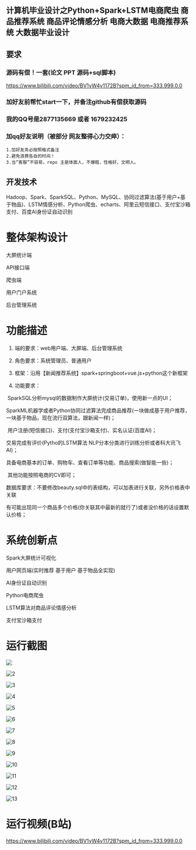 ## 计算机毕业设计之Python+Spark+LSTM电商爬虫 商品推荐系统 商品评论情感分析 电商大数据 电商推荐系统 大数据毕业设计

## 要求
### 源码有偿！一套(论文 PPT 源码+sql脚本)

https://www.bilibili.com/video/BV1yW4y1172B?spm_id_from=333.999.0.0

### 

### 加好友前帮忙start一下，并备注github有偿获取源码
### 我的QQ号是2877135669 或者 1679232425
### 加qq好友说明（被部分 网友整得心力交瘁）：
    1.加好友务必按照格式备注
    2.避免浪费各自的时间！
    3.当“客服”不容易，repo 主是体面人，不爆粗，性格好，文明人。





## 开发技术
Hadoop、Spark、SparkSQL、Python、MySQL、协同过滤算法(基于用户+基于物品)、LSTM情感分析、Python爬虫、echarts、阿里云短信接口、支付宝沙箱支付、百度AI身份证自动识别

# 整体架构设计

大屏统计端

API接口端

爬虫端

用户门户系统

后台管理系统

# 功能描述

1. 端的要求：web用户端、大屏端、后台管理系统

2. 角色要求：系统管理员、普通用户

3. 框架：沿用【新闻推荐系统】spark+springboot+vue.js+python这个新框架

4. 功能要求：

​     SparkSQL分析mysql的数据制作大屏统计(交易订单)，使用新一点的UI；

​    SparkML机器学或者Python协同过滤算法完成商品推荐(一块做成基于用户推荐，一块基于物品，现在流行双算法，跟新闻一样)；

​     用户注册(短信接口)、支付(支付宝沙箱支付)、实名认证(百度AI)；

交易完成有评价(Pytho的LSTM算法 NLP分本分类进行训练分析或者科大讯飞AI)；

​    具备电商基本的订单、购物车、查看订单等功能、商品搜索(做智能一些)；

​    其他功能按照电商的CV即可；

​    数据库要求：不要修改beauty.sql中的表结构，可以加表进行关联，另外价格表中关联

​    有可能出现同一个商品多个价格(你关联其中最新的就行了)或者没价格的话设置默认价格；



 

 

# 系统创新点

Spark大屏统计可视化

用户网页端(实时推荐 基于用户 基于物品全实现)

AI身份证自动识别 

Python电商爬虫

LSTM算法对商品评论情感分析

支付宝沙箱支付



# 运行截图

![](1.png)

![2](2.png)

![3](3.png)

![4](4.png)

![5](5.png)

![6](6.png)

![7](7.png)

![8](8.png)

![9](9.png)

![10](10.png)

![11](11.png)

![12](12.png)

![13](13.png)







# 运行视频(B站)

https://www.bilibili.com/video/BV1yW4y1172B?spm_id_from=333.999.0.0






